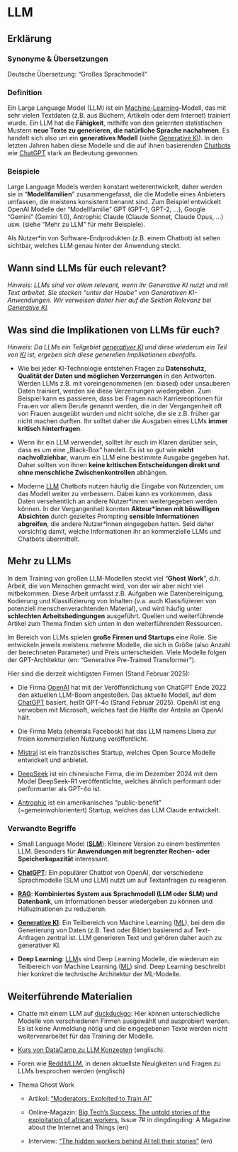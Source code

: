 # LLM
## Erklärung

### Synonyme & Übersetzungen

Deutsche Übersetzung: “Großes Sprachmodell"

### Definition

Ein Large Language Model (LLM) ist ein [Machine-Learning](https://civic-data.de/selbstlernmaterial/#ml)-Modell, das mit sehr vielen Textdaten (z.B. aus Büchern, Artikeln oder dem Internet) trainiert wurde. Ein LLM hat die **Fähigkeit**, mithilfe von den gelernten statistischen Mustern **neue Texte zu generieren, die natürliche Sprache nachahmen**. Es handelt sich also um ein **generatives Modell** (siehe [Generative KI](https://civic-data.de/selbstlernmaterial/#generative-ki)). In den letzten Jahren haben diese Modelle und die auf ihnen basierenden [Chatbots](https://civic-data.de/selbstlernmaterial/#chatbot) wie [ChatGPT](https://civic-data.de/selbstlernmaterial/#chatgpt) stark an Bedeutung gewonnen.

### Beispiele

Large Language Models werden konstant weiterentwickelt, daher werden sie in “**Modellfamilien**” zusammengefasst, die die Modelle eines Anbieters umfassen, die meistens konsistent benannt sind. Zum Beispiel entwickelt OpenAI Modelle der “Modellfamilie” GPT (GPT-1, GPT-2, …), Google “Gemini” (Gemini 1.0), Antrophic Claude (Claude Sonnet, Claude Opus, …) usw. (siehe “Mehr zu LLM” für mehr Beispiele).

Als Nutzer\*in von Software-Endprodukten (z.B. einem Chatbot) ist selten sichtbar, welches LLM genau hinter der Anwendung steckt.

## Wann sind LLMs für euch relevant? 

*Hinweis: LLMs sind vor allem relevant, wenn ihr Generative KI nutzt und mit Text arbeitet. Sie stecken “unter der Haube” von Generativen KI-Anwendungen. Wir verweisen daher hier auf die Sektion Relevanz bei [Generative KI](https://civic-data.de/selbstlernmaterial/#generative-ki).*

## Was sind die Implikationen von LLMs für euch? 

*Hinweis: Da LLMs ein Teilgebiet [generativer KI](https://civic-data.de/selbstlernmaterial/#generative-ki) und diese wiederum ein Teil von [KI](https://civic-data.de/selbstlernmaterial/#ki) ist, ergeben sich diese generellen Implikationen ebenfalls.*

- Wie bei jeder KI-Technologie entstehen Fragen zu **Datenschutz, Qualität der Daten und möglichen Verzerrungen** in den Antworten. Werden LLMs z.B. mit voreingenommenen (en: biased) oder unsauberen Daten trainiert, werden sie diese Verzerrungen wiedergeben. Zum Beispiel kann es passieren, dass bei Fragen nach Karriereoptionen für Frauen vor allem Berufe genannt werden, die in der Vergangenheit oft von Frauen ausgeübt wurden und nicht solche, die sie z.B. früher gar nicht machen durften. Ihr solltet daher die Ausgaben eines LLMs **immer kritisch hinterfragen**.

- Wenn ihr ein LLM verwendet, solltet ihr euch im Klaren darüber sein, dass es um eine „Black-Box“ handelt. Es ist so gut wie **nicht nachvollziehbar**, warum ein LLM eine bestimmte Ausgabe gegeben hat. Daher sollten von ihnen **keine kritischen Entscheidungen direkt und ohne menschliche Zwischenkontrollen** abhängen.

- Moderne [LLM](https://civic-data.de/selbstlernmaterial/#llm) Chatbots nutzen häufig die Eingabe von Nutzenden, um das Modell weiter zu verbessern. Dabei kann es vorkommen, dass Daten versehentlich an andere Nutzer\*innen weitergegeben werden können. In der Vergangenheit konnten **Akteur\*innen mit böswilligen Absichten** durch gezieltes Prompting **sensible Informationen abgreifen**, die andere Nutzer\*innen eingegeben hatten. Seid daher vorsichtig damit, welche Informationen ihr an kommerzielle LLMs und Chatbots übermittelt.

## Mehr zu LLMs

In dem Training von großen LLM-Modellen steckt viel “**Ghost Work**”, d.h. Arbeit, die von Menschen gemacht wird, von der wir aber nicht viel mitbekommen. Diese Arbeit umfasst z.B. Aufgaben wie Datenbereinigung, Kodierung und Klassifizierung von Inhalten (v.a. auch Klassifizieren von potenziell menschenverachtenden Material), und wird häufig unter **schlechten Arbeitsbedingungen** ausgeführt. Quellen und weiterführende Artikel zum Thema finden sich unten in den weiterführenden Ressourcen.

Im Bereich von LLMs spielen **große Firmen und Startups** eine Rolle. Sie entwickeln jeweils meistens mehrere Modelle, die sich in Größe (also Anzahl der berechneten Parameter) und Preis unterscheiden. Viele Modelle folgen der GPT-Architektur (en: “Generative Pre-Trained Transformer”).

Hier sind die derzeit wichtigsten Firmen (Stand Februar 2025):

- Die Firma [OpenAI](https://openai.com/) hat mit der Veröffentlichung von ChatGPT Ende 2022 den aktuellen LLM-Boom angestoßen. Das aktuelle Modell, auf dem [ChatGPT](https://civic-data.de/selbstlernmaterial/#chatgpt) basiert, heißt GPT-4o (Stand Februar 2025). OpenAI ist eng verwoben mit Microsoft, welches fast die Hälfte der Anteile an OpenAI hält.

- Die Firma Meta (ehemals Facebook) hat das LLM namens Llama zur freien kommerziellen Nutzung veröffentlicht.

- [Mistral](https://mistral.ai/) ist ein französisches Startup, welches Open Source Modelle entwickelt und anbietet.

- [DeepSeek](https://www.deepseek.com/) ist ein chinesische Firma, die im Dezember 2024 mit dem Model DeepSeek-R1 veröffentlichte, welches ähnlich performant oder performanter als GPT-4o ist.

- [Antrophic](https://www.anthropic.com/) ist ein amerikanisches “public-benefit” (~gemeinwohlorientert) Startup, welches das LLM Claude entwickelt.

### Verwandte Begriffe

- Small Language Model ([**SLM**](https://civic-data.de/selbstlernmaterial/#slm)): Kleinere Version zu einem bestimmten LLM. Besonders für **Anwendungen mit begrenzter Rechen- oder Speicherkapazität** interessant.

- [**ChatGPT**](https://civic-data.de/selbstlernmaterial/#chatgpt): Ein populärer Chatbot von OpenAI, der verschiedene Sprachmodelle (SLM und LLM) nutzt um auf Textanfragen zu reagieren.

- [**RAG**](https://civic-data.de/selbstlernmaterial/#rag): **Kombiniertes System aus Sprachmodell (LLM oder SLM) und Datenbank**, um Informationen besser wiedergeben zu können und Halluzinationen zu reduzieren.

- [**Generative KI**](https://civic-data.de/selbstlernmaterial/#generative-ki): Ein Teilbereich von Machine Learning ([ML](https://civic-data.de/selbstlernmaterial/#ml)), bei dem die Generierung von Daten (z.B. Text oder Bilder) basierend auf Text-Anfragen zentral ist. LLM generieren Text und gehören daher auch zu generativer KI.

- **Deep Learning**: [LLM](https://civic-data.de/selbstlernmaterial/#llm)s sind Deep Learning Modelle, die wiederum ein Teilbereich von Machine Learning ([ML](https://civic-data.de/selbstlernmaterial/#ml)) sind. Deep Learning beschreibt hier konkret die technische Architektur der ML-Modelle.

## Weiterführende Materialien

- Chatte mit einem LLM auf [duckduckgo](https://duckduckgo.com/?q=DuckDuckGo+AI+Chat&ia=chat&duckai=1): Hier können unterschiedliche Modelle von verschiedenen Firmen ausgewählt und ausprobiert werden. Es ist keine Anmeldung nötig und die eingegebenen Texte werden nicht weiterverarbeitet für das Training der Modelle.

- [Kurs von DataCamp zu LLM Konzepten](https://www.datacamp.com/courses/large-language-models-llms-concepts?dc_referrer=https://www.google.com/) (englisch).

- Foren wie [Reddit/LLM](https://www.reddit.com/r/LLM/), in denen aktuellste Neuigkeiten und Fragen zu LLMs besprochen werden (englisch)

- Thema Ghost Work

  - Artikel: [“Moderators: Exploited to Train AI”](https://sustain.algorithmwatch.org/en/moderators-exploited-to-train-ai/)

  - Online-Magazin: [Big Tech’s Success: The untold stories of the exploitation of african workers](https://dingdingding.org/), Issue 7# in dingdingding: A Magazine about the Internet and Things (en)

  - Interview: [“The hidden workers behind AI tell their stories”](https://netzpolitik.org/2024/data-workers-inquiry-the-hidden-workers-behind-ai-tell-their-stories/) (en)

